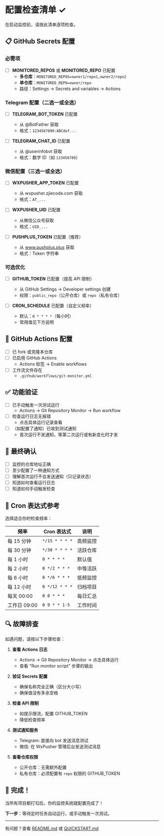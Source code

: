 # 配置检查清单 ✓

在启动监控前，请按此清单逐项检查。

## 📋 GitHub Secrets 配置

### 必需项

- [ ] **MONITORED_REPOS** 或 **MONITORED_REPO** 已配置
  - **多仓库**：`MONITORED_REPOS=owner1/repo1,owner2/repo2`
  - **单仓库**：`MONITORED_REPO=owner/repo`
  - 路径：Settings → Secrets and variables → Actions

### Telegram 配置（二选一或全选）

- [ ] **TELEGRAM_BOT_TOKEN** 已配置
  - 从 @BotFather 获取
  - 格式：`1234567890:ABCdef...`

- [ ] **TELEGRAM_CHAT_ID** 已配置
  - 从 @userinfobot 获取
  - 格式：数字 ID（如 `123456789`）

### 微信配置（三选一或全选）

- [ ] **WXPUSHER_APP_TOKEN** 已配置
  - 从 wxpusher.zjiecode.com 获取
  - 格式：`AT_...`

- [ ] **WXPUSHER_UID** 已配置
  - 从微信公众号获取
  - 格式：`UID_...`

- [ ] **PUSHPLUS_TOKEN** 已配置（推荐）
  - 从 www.pushplus.plus 获取
  - 格式：Token 字符串

### 可选优化

- [ ] **GITHUB_TOKEN** 已配置（提高 API 限制）
  - 从 GitHub Settings → Developer settings 创建
  - 权限：`public_repo`（公开仓库）或 `repo`（私有仓库）

- [ ] **CRON_SCHEDULE** 已配置（自定义频率）
  - 默认：`0 * * * *`（每小时）
  - 常用值见下方说明

## 🔧 GitHub Actions 配置

- [ ] 已 fork 或克隆本仓库
- [ ] 已启用 GitHub Actions
  - Actions 标签 → Enable workflows
- [ ] 工作流文件存在
  - `.github/workflows/git-monitor.yml`

## ✅ 功能验证

- [ ] 已手动触发一次测试运行
  - Actions → Git Repository Monitor → Run workflow
- [ ] 检查运行日志无报错
  - 点击具体运行记录查看
- [ ] （如配置了通知）已收到测试通知
  - 首次运行不发通知，等第二次运行或有新变化时才发

## 🎯 最终确认

- [ ] 监控的仓库地址正确
- [ ] 至少配置了一种通知方式
- [ ] 理解首次运行不会发送通知（只记录状态）
- [ ] 知道如何查看运行日志
- [ ] 知道如何手动触发检查

## 📝 Cron 表达式参考

选择适合你的检查频率：

| 频率 | Cron 表达式 | 说明 |
|------|------------|------|
| 每 15 分钟 | `*/15 * * * *` | 高频监控 |
| 每 30 分钟 | `*/30 * * * *` | 活跃仓库 |
| 每 1 小时 | `0 * * * *` | 默认值 |
| 每 2 小时 | `0 */2 * * *` | 中等活跃 |
| 每 6 小时 | `0 */6 * * *` | 低频监控 |
| 每 12 小时 | `0 */12 * * *` | 归档项目 |
| 每天 00:00 | `0 0 * * *` | 每日汇总 |
| 工作日 09:00 | `0 9 * * 1-5` | 工作时间 |

## 🔍 故障排查

如遇问题，请按以下步骤检查：

1. **查看 Actions 日志**
   - Actions → Git Repository Monitor → 点击具体运行
   - 查看 "Run monitor script" 步骤的输出

2. **验证 Secrets 配置**
   - 确保名称完全正确（区分大小写）
   - 确保值没有多余空格

3. **检查 API 限制**
   - 如提示限流，配置 GITHUB_TOKEN
   - 降低检查频率

4. **测试通知服务**
   - Telegram: 直接向 bot 发送消息测试
   - 微信: 在 WxPusher 管理后台发送测试消息

5. **查看仓库权限**
   - 公开仓库：无需额外配置
   - 私有仓库：必须配置有 `repo` 权限的 GITHUB_TOKEN

## 🎉 完成！

当所有项目都打勾后，你的监控系统就配置完成了！

**下一步**：等待定时任务自动运行，或手动触发一次测试。

---

有问题？查看 [README.md](README.md) 或 [QUICKSTART.md](QUICKSTART.md)
